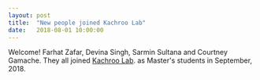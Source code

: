 ```yaml
---
layout: post
title:  "New people joined Kachroo Lab"
date:   2018-08-01 10:00:00
---
```

Welcome! Farhat Zafar, Devina Singh, Sarmin Sultana and Courtney Gamache. They all joined [Kachroo Lab](http://www.kachroolab.org/people/). as Master's students in September, 2018.  

